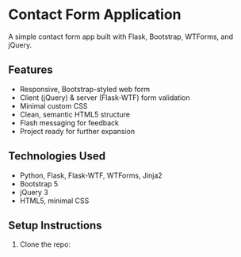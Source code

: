 # Contact Form Application

A simple contact form app built with Flask, Bootstrap, WTForms, and jQuery.

## Features

- Responsive, Bootstrap-styled web form
- Client (jQuery) & server (Flask-WTF) form validation
- Minimal custom CSS
- Clean, semantic HTML5 structure
- Flash messaging for feedback
- Project ready for further expansion

## Technologies Used

- Python, Flask, Flask-WTF, WTForms, Jinja2
- Bootstrap 5
- jQuery 3
- HTML5, minimal CSS

## Setup Instructions

1. Clone the repo:
